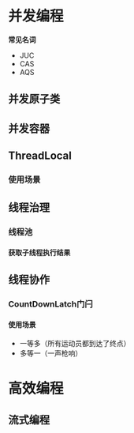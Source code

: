 # 并发编程

**常见名词**

- JUC
- CAS
- AQS

## 并发原子类

## 并发容器

## ThreadLocal

### 使用场景



## 线程治理

### 线程池

#### 获取子线程执行结果



## 线程协作

### CountDownLatch门闩

#### 使用场景

- 一等多（所有运动员都到达了终点）
- 多等一（一声枪响）

# 高效编程

## 流式编程

